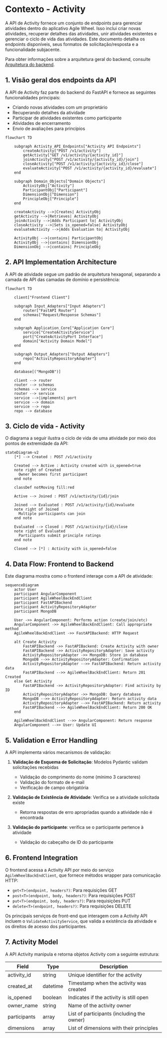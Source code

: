 # Contexto - Activity

A API de Activity fornece um conjunto de endpoints para gerenciar atividades dentro do aplicativo Agile Wheel. Isso inclui criar novas atividades, recuperar detalhes das atividades, unir atividades existentes e gerenciar o ciclo de vida das atividades. Este documento detalha os endpoints disponíveis, seus formatos de solicitação/resposta e a funcionalidade subjacente.

Para obter informações sobre a arquitetura geral do backend, consulte [Arquitetura do backend](index.md).

## 1. Visão geral dos endpoints da API

A API de Activity faz parte do backend do FastAPI e fornece as seguintes funcionalidades principais:

- Criando novas atividades com um proprietário
- Recuperando detalhes da atividade
- Participar de atividades existentes como participante
- Atividades de encerramento
- Envio de avaliações para princípios

```mermaid
flowchart TD

    subgraph Activity_API_Endpoints["Activity API Endpoints"]
        createActivity["POST /v1/activity"]
        getActivity["GET /v1/activity/{activity_id}"]
        joinActivity["POST /v1/activity/{activity_id}/join"]
        closeActivity["POST /v1/activity/{activity_id}/close"]
        evaluateActivity["POST /v1/activity/{activity_id}/evaluate"]
    end

    subgraph Domain_Objects["Domain Objects"]
        ActivityObj["Activity"]
        ParticipantObj["Participant"]
        DimensionObj["Dimension"]
        PrincipleObj["Principle"]
    end

    createActivity -->|Creates| ActivityObj
    getActivity -->|Retrieves| ActivityObj
    joinActivity -->|Adds Participant to| ActivityObj
    closeActivity -->|Sets is_opened=false| ActivityObj
    evaluateActivity -->|Adds Evaluation to| ActivityObj

    ActivityObj -->|contains| ParticipantObj
    ActivityObj -->|contains| DimensionObj
    DimensionObj -->|contains| PrincipleObj
```

## 2. API Implementation Architecture

A API de atividade segue um padrão de arquitetura hexagonal, separando a camada de API das camadas de domínio e persistência:

```mermaid
flowchart TD

    client["Frontend Client"]

    subgraph Input_Adapters["Input Adapters"]
        router["FastAPI Router"]
        schemas["Request/Response Schemas"]
    end

    subgraph Application_Core["Application Core"]
        service["CreateActivityService"]
        port["CreateActivityPort Interface"]
        domain["Activity Domain Model"]
    end

    subgraph Output_Adapters["Output Adapters"]
        repo["ActivityRepositoryAdapter"]
    end

    database[("MongoDB")]

    client --> router
    router --> schemas
    schemas --> service
    router --> service
    service -->|implements| port
    service --> domain
    service --> repo
    repo --> database
```

## 3. Ciclo de vida - Activity

O diagrama a seguir ilustra o ciclo de vida de uma atividade por meio dos pontos de extremidade da API:

```mermaid
stateDiagram-v2
    [*] --> Created : POST /v1/activity

    Created --> Active : Activity created with is_opened=true
    note right of Created
      Owner becomes first participant
    end note

    classDef notMoving fill:red

    Active --> Joined : POST /v1/activity/{id}/join

    Joined --> Evaluated : POST /v1/activity/{id}/evaluate
    note right of Joined
      Multiple participants can join
    end note

    Evaluated --> Closed : POST /v1/activity/{id}/close
    note right of Evaluated
      Participants submit principle ratings
    end note

    Closed --> [*] : Activity with is_opened=false
```

## 4. Data Flow: Frontend to Backend

Este diagrama mostra como o frontend interage com a API de atividade:

```mermaid
sequenceDiagram
    actor User
    participant AngularComponent
    participant AgileWheelBackEndClient
    participant FastAPIBackend
    participant ActivityRepositoryAdapter
    participant MongoDB

    User ->> AngularComponent: Performs action (create/join/etc)
    AngularComponent ->> AgileWheelBackEndClient: Call appropriate method
    AgileWheelBackEndClient ->> FastAPIBackend: HTTP Request

    alt Create Activity
        FastAPIBackend ->> FastAPIBackend: Create Activity with owner
        FastAPIBackend ->> ActivityRepositoryAdapter: Save activity
        ActivityRepositoryAdapter ->> MongoDB: Store in database
        MongoDB -->> ActivityRepositoryAdapter: Confirmation
        ActivityRepositoryAdapter -->> FastAPIBackend: Return activity data
        FastAPIBackend -->> AgileWheelBackEndClient: Return 201 Created
    else Get Activity
        FastAPIBackend ->> ActivityRepositoryAdapter: Find activity by ID
        ActivityRepositoryAdapter ->> MongoDB: Query database
        MongoDB -->> ActivityRepositoryAdapter: Return activity data
        ActivityRepositoryAdapter -->> FastAPIBackend: Return activity
        FastAPIBackend -->> AgileWheelBackEndClient: Return 200 OK
    end

    AgileWheelBackEndClient -->> AngularComponent: Return response
    AngularComponent -->> User: Update UI
```

## 5. Validation e Error Handling

A API implementa vários mecanismos de validação:

1. **Validação de Esquema de Solicitação**: Modelos Pydantic validam solicitações recebidas

    - Validação do comprimento do nome (mínimo 3 caracteres)
    - Validação do formato de e-mail
    - Verificação de campo obrigatória

2. **Validação de Existência de Atividade**: Verifica se a atividade solicitada existe

    - Retorna respostas de erro apropriadas quando a atividade não é encontrada

3. **Validação do participante**: verifica se o participante pertence à atividade

    - Validação do cabeçalho de ID do participante


## 6. Frontend Integration

O frontend acessa a Activity API por meio do serviço `AgileWheelBackEndClient`, que fornece métodos wrapper para comunicação HTTP:

- `get<T>(endpoint, headers?)`: Para requisições GET
- `post<T>(endpoint, body, headers?)`: Para requisições POST
- `put<T>(endpoint, body, headers?)`: Para requisições PUT
- `delete<T>(endpoint, headers?)`: Para requisições DELETE

Os principais serviços de front-end que interagem com a Activity API incluem o `ValidateActivityService`, que valida a existência da atividade e os direitos de acesso dos participantes.

## 7. Activity Model

A API Activity manipula e retorna objetos Activity com a seguinte estrutura:

| Field        | Type     | Description                                |
|--------------|----------|--------------------------------------------|
| activity_id  | string   | Unique identifier for the activity         |
| created_at   | datetime | Timestamp when the activity was created    |
| is_opened    | boolean  | Indicates if the activity is still open    |
| owner_name   | string   | Name of the activity owner                 |
| participants | array    | List of participants (including the owner) |
| dimensions   | array    | List of dimensions with their principles   |
